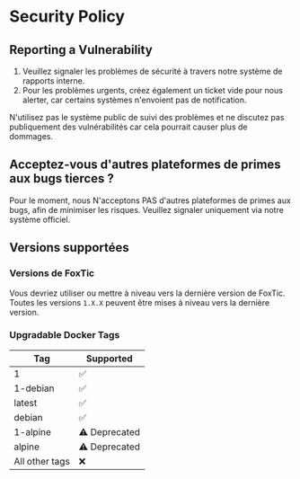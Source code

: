 # Security Policy

## Reporting a Vulnerability

1. Veuillez signaler les problèmes de sécurité à travers notre système de rapports interne.
2. Pour les problèmes urgents, créez également un ticket vide pour nous alerter, 
   car certains systèmes n'envoient pas de notification.

N'utilisez pas le système public de suivi des problèmes et ne discutez pas publiquement 
des vulnérabilités car cela pourrait causer plus de dommages.

## Acceptez-vous d'autres plateformes de primes aux bugs tierces ?

Pour le moment, nous N'acceptons PAS d'autres plateformes de primes aux bugs, afin de 
minimiser les risques. Veuillez signaler uniquement via notre système officiel.

## Versions supportées

### Versions de FoxTic

Vous devriez utiliser ou mettre à niveau vers la dernière version de FoxTic. Toutes les versions 
`1.X.X` peuvent être mises à niveau vers la dernière version.

### Upgradable Docker Tags

| Tag            | Supported          |
| -------------- | ------------------ |
| 1              | :white_check_mark: |
| 1-debian       | :white_check_mark: |
| latest         | :white_check_mark: |
| debian         | :white_check_mark: |
| 1-alpine       | ⚠️ Deprecated      |
| alpine         | ⚠️ Deprecated      |
| All other tags | ❌                 |

